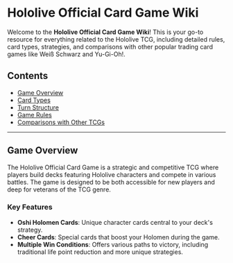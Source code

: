 # Hololive Official Card Game Wiki

Welcome to the **Hololive Official Card Game Wiki**! This is your go-to resource for everything related to the Hololive TCG, including detailed rules, card types, strategies, and comparisons with other popular trading card games like Weiß Schwarz and Yu-Gi-Oh!.

## Contents

- [Game Overview](#game-overview)
- [Card Types](cards.md)
- [Turn Structure](turn-structure.md)
- [Game Rules](rules.md)
- [Comparisons with Other TCGs](comparison.md)

---

## Game Overview

The Hololive Official Card Game is a strategic and competitive TCG where players build decks featuring Hololive characters and compete in various battles. The game is designed to be both accessible for new players and deep for veterans of the TCG genre.

### Key Features
- **Oshi Holomen Cards**: Unique character cards central to your deck's strategy.
- **Cheer Cards**: Special cards that boost your Holomen during the game.
- **Multiple Win Conditions**: Offers various paths to victory, including traditional life point reduction and more unique strategies.
